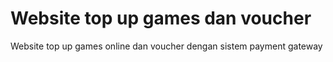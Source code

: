 # Website top up games dan voucher
 Website top up games online dan voucher dengan sistem payment gateway
